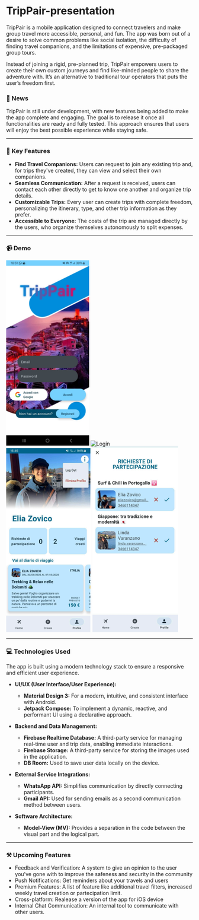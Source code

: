 # TripPair-presentation
TripPair is a mobile application designed to connect travelers and make group travel more accessible, personal, and fun. The app was born out of a desire to solve common problems like social isolation, the difficulty of finding travel companions, and the limitations of expensive, pre-packaged group tours.

Instead of joining a rigid, pre-planned trip, TripPair empowers users to create their own custom journeys and find like-minded people to share the adventure with. It’s an alternative to traditional tour operators that puts the user’s freedom first.
### 📰 News
TripPair is still under development, with new features being added to make the app complete and engaging.
The goal is to release it once all functionalities are ready and fully tested.
This approach ensures that users will enjoy the best possible experience while staying safe.

---
### 🔑 Key Features

* **Find Travel Companions:** Users can request to join any existing trip and, for trips they've created, they can view and select their own companions.
* **Seamless Communication:** After a request is received, users can contact each other directly to get to know one another and organize trip details.
* **Customizable Trips:** Every user can create trips with complete freedom, personalizing the itinerary, type, and other trip information as they prefer.
* **Accessible to Everyone:** The costs of the trip are managed directly by the users, who organize themselves autonomously to split expenses.

---

### 📹 Demo
<img src="https://github.com/eliazov/TripPair-presentation/blob/main/media/LoginTripPair.jpg" alt="Login" height="500" >
<img src="https://github.com/eliazov/TripPair-presentation/blob/main/media/TripPairVideo.gif" alt="Login" height="500">
<img src="https://github.com/eliazov/TripPair-presentation/blob/main/media/Screenshot2025-09-08184247.png" alt="Login" height="500">
<img src="https://github.com/eliazov/TripPair-presentation/blob/main/media/Screenshot2025-09-08184256.png" alt="Login" height="500">


---
### 💻 Technologies Used

The app is built using a modern technology stack to ensure a responsive and efficient user experience.

* **UI/UX (User Interface/User Experience):**
    * **Material Design 3:** For a modern, intuitive, and consistent interface with Android.
    * **Jetpack Compose:** To implement a dynamic, reactive, and performant UI using a declarative approach.

* **Backend and Data Management:**
    * **Firebase Realtime Database:** A third-party service for managing real-time user and trip data, enabling immediate interactions.
    * **Firebase Storage:** A third-party service for storing the images used in the application.
    * **DB Room:** Used to save user data locally on the device.

* **External Service Integrations:**
    * **WhatsApp API:** Simplifies communication by directly connecting participants.
    * **Gmail API:** Used for sending emails as a second communication method between users.

* **Software Architecture:**
    * **Model-View (MV):** Provides a separation in the code between the visual part and the logical part.

---

### ⚒️ Upcoming Features
* Feedback and Verification: A system to give an opinion to the user you've gone with to improve the safeness and security in the community
* Push Notifications: Get reminders about your travels and users
* Premium Features: A list of feature like additional travel filters, increased weekly travel creation or partecipation limit. 
* Cross-platform: Realease a version of the app for iOS device
* Internal Chat Communication: An internal tool to communicate with other users.
